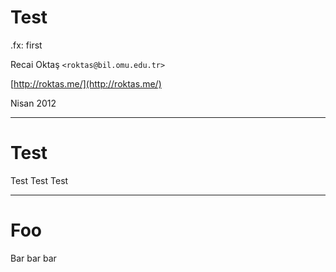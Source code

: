 # Test

.fx: first

Recai Oktaş `<roktas@bil.omu.edu.tr>`

[http://roktas.me/](http://roktas.me/)

Nisan 2012

---

# Test

Test Test Test

---

# Foo

Bar bar bar
